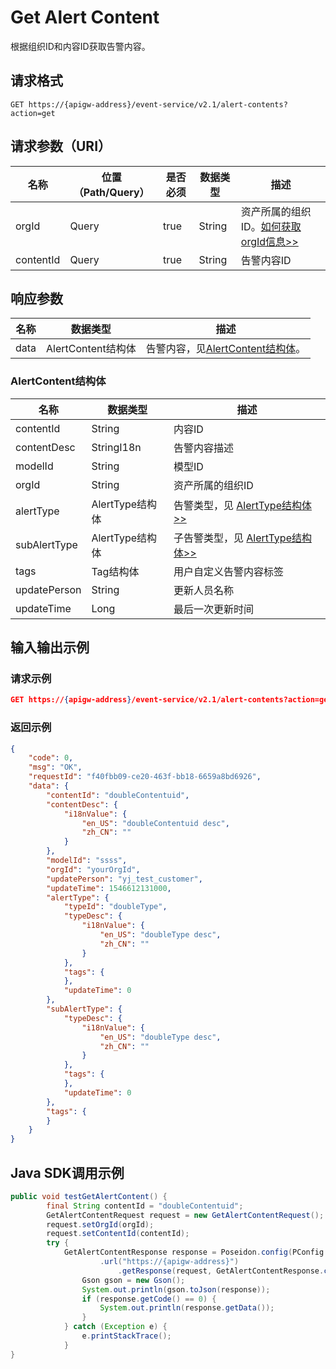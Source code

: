 # Get Alert Content

根据组织ID和内容ID获取告警内容。

## 请求格式

```
GET https://{apigw-address}/event-service/v2.1/alert-contents?action=get
```

## 请求参数（URI）

| 名称          | 位置（Path/Query） | 是否必须 | 数据类型 | 描述      |
|---------------|------------------|----------|-----------|--------------|
| orgId         | Query            | true     | String    | 资产所属的组织ID。[如何获取orgId信息>>](/docs/api/zh_CN/latest/api_faqs#id-orgid-orgid)                |
| contentId         | Query            | true     | String    | 告警内容ID |


## 响应参数

| 名称  | 数据类型      | 描述               |
|-------|----------------|---------------------------|
| data | AlertContent结构体 | 告警内容，见[AlertContent结构体](/docs/api/zh_CN/latest/event/get_alert_content.html#id3)。|

### AlertContent结构体

| 名称  | 数据类型      | 描述               |
|----------------|-----------------------|----------|
| contentId| String           | 内容ID                 |
| contentDesc | StringI18n | 告警内容描述         |
| modelId| String           | 模型ID                 |
| orgId          | String                | 资产所属的组织ID|
| alertType  | AlertType结构体  | 告警类型，见 [AlertType结构体>>](/docs/api/zh_CN/latest/event/search_alert_type.html#id4)              |
| subAlertType | AlertType结构体 | 子告警类型，见 [AlertType结构体>>](/docs/api/zh_CN/latest/event/search_alert_type.html#id4) |
| tags| Tag结构体        | 用户自定义告警内容标签 |
| updatePerson| String           | 更新人员名称           |
| updateTime| Long             | 最后一次更新时间       |



## 输入输出示例

### 请求示例

```json
GET https://{apigw-address}/event-service/v2.1/alert-contents?action=get&contentId=doubleContentuid&orgId=1c499110e8800000
```

### 返回示例

```json
{
	"code": 0,
	"msg": "OK",
	"requestId": "f40fbb09-ce20-463f-bb18-6659a8bd6926",
	"data": {
		"contentId": "doubleContentuid",
		"contentDesc": {
			"i18nValue": {
				"en_US": "doubleContentuid desc",
				"zh_CN": ""
			}
		},
		"modelId": "ssss",
		"orgId": "yourOrgId",
		"updatePerson": "yj_test_customer",
		"updateTime": 1546612131000,
		"alertType": {
			"typeId": "doubleType",
			"typeDesc": {
				"i18nValue": {
					"en_US": "doubleType desc",
					"zh_CN": ""
				}
			},
			"tags": {	
			},
			"updateTime": 0
		},
		"subAlertType": {
			"typeDesc": {
				"i18nValue": {
					"en_US": "doubleType desc",
					"zh_CN": ""
				}
			},
			"tags": {	
			},
			"updateTime": 0
		},
		"tags": {	
		}
	}
}
```

## Java SDK调用示例

```java
public void testGetAlertContent() {  
        final String contentId = "doubleContentuid";  
        GetAlertContentRequest request = new GetAlertContentRequest();  
        request.setOrgId(orgId);  
        request.setContentId(contentId);  
        try {  
            GetAlertContentResponse response = Poseidon.config(PConfig.init().appKey(accessKey).appSecret(secretKey).debug())  
                    .url("https://{apigw-address}")  
	                    .getResponse(request, GetAlertContentResponse.class);  
	            Gson gson = new Gson();  
	            System.out.println(gson.toJson(response));  
	            if (response.getCode() == 0) {  
	                System.out.println(response.getData());  
	            }  
	        } catch (Exception e) {  
	            e.printStackTrace();  
	        }  
}
```
